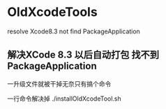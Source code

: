 # OldXcodeTools

resolve Xcode8.3 not find PackageApplication

## 解决XCode 8.3 以后自动打包 找不到PackageApplication

一升级文件就被干掉无奈只有搞个命令

一行命令解决掉
./installOldXcodeTool.sh
